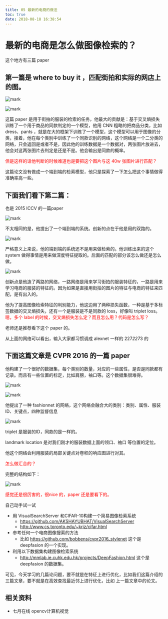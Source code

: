 ```yaml
---
title: 05 最新的电商的做法
toc: true
date: 2018-08-18 16:38:54
---
```




# 最新的电商是怎么做图像检索的？

这个地方有三篇 paper

## 第一篇是 where to buy it ，匹配街拍和实际的网店上的图。

![mark](http://pacdb2bfr.bkt.clouddn.com/blog/image/180814/BCc9mhKGj0.png?imageslim)


![mark](http://pacdb2bfr.bkt.clouddn.com/blog/image/180814/k0gHC153Ih.png?imageslim)


这篇 paper 是用于街拍的服装的检索的任务，他最大的贡献是：基于交叉熵损失训练了一个用于商品的同款判定的一个模型，他用 CNN 粗略的把商品分类，比如 dress、pants ，就是在大的框架下训练了一个模型，这个模型可以用于图像的分类，接着，他在每个类别中训练了一个同款识别的网络，这个网络是一个二分类的网络，只会返回是或者不是，因此他的训练数据是一个数据对，两张图片放进去，他会对这两张图片去判定是还是不是。他会输出是同款的概率。

<span style="color:red;">但是这样的话他判断的时候难道也是要把这个图片与这 40w 张图片进行匹配？</span>

这篇论文没有做成一个端到端的检索模型，他只是探索了一下怎么把这个事情做得准确率高一些。



## 下面我们看下第二篇：

也是 2015 ICCV 的一篇paper

![mark](http://pacdb2bfr.bkt.clouddn.com/blog/image/180814/D1lIB3igcj.png?imageslim)


不太相同的是，他提出了一个端到端的系统。创新的点在于他是用的双路的。


![mark](http://pacdb2bfr.bkt.clouddn.com/blog/image/180814/AigkI6b6C4.png?imageslim)


严格意义上来说，他的端到端的系统还不是用来做检索的。他训练出来的这个 system 做得事情是用来做深度特征提取的。后面的匹配的部分该怎么做还是怎么做。

![mark](http://pacdb2bfr.bkt.clouddn.com/blog/image/180814/gLjDl2bbLE.png?imageslim)

创新点是他造了两路的网络，一路网络是用来学习街拍的服装特征的，一路是用来学习电商的服装的特征的。因为如果是直接用街拍的图片的特征与电商的特征来匹配，是有出入的。

他为了提高图像检索特征的判别能力，他这边用了两种损失函数，一种是基于多标签数据的交叉熵损失，还有一个是服装是不是同款的 loss，好像叫 triplet loss。<span style="color:red;">嗯，多个 label 的时候，交叉熵损失怎么定？而且怎么用？代码是怎么写？</span>

老师还是推荐看下这个 paper 的。

从上面的网络可以看出，输入大家都习惯调成 alexnet 一样的 227*227*3 的



## 下面这篇文章是 CVPR 2016 的一篇 paper

他构建了一个很好的数据集，每个类别的数量，对应的一些属性，是否是同款都有记录。而且有一些位置的标定，比如肩膀，袖口等。这个数据集很难得。

![mark](http://pacdb2bfr.bkt.clouddn.com/blog/image/180814/83c3Iel86H.png?imageslim)


![mark](http://pacdb2bfr.bkt.clouddn.com/blog/image/180814/gg3mcgbbGb.png?imageslim)

他提出了一种 fashionnet 的网络，这个网络会融合大的类别：类别、属性、服装ID、关键点，四种监督信息

![mark](http://pacdb2bfr.bkt.clouddn.com/blog/image/180814/GgfHmmCiei.png?imageslim)

triplet 是服装的ID，同款的是一样的。

landmark location 是对我们刚才的服装数据上面的领口、袖口 等位置的定位。

他这个网络会利用服装的局部关键点对卷积的响应图进行对其。

<span style="color:red;">怎么做汇合的？</span>

完整的结构如下：

![mark](http://pacdb2bfr.bkt.clouddn.com/blog/image/180814/E31gmdI4Le.png?imageslim)

<span style="color:red;">感觉还是很厉害的，很nice 的，paper 还是要看下的。</span>




⾃⼰动⼿试⼀试


- ⽤ VisualSearchServer 和CIFAR-10构建⼀个简易图像检索系统
    - https://github.com/AKSHAYUBHAT/VisualSearchServer
    - http://www.cs.toronto.edu/~kriz/cifar.html
- 参考任何⼀个电商图像搜索的⽅法
    - ⽐如 https://github.com/bobbens/cvpr2016_stylenet 这个是 deepfasion 的一个实现。
- 利⽤以下数据集构建图像检索系统
    - http://mmlab.ie.cuhk.edu.hk/projects/DeepFashion.html 这个是 deepfasion 的数据集。


可见，今天学习的几篇论问题，要不就是在特征上进行优化，比如我们这篇介绍的三篇文章，要不就是在高效查找最近邻上进行优化，比如 上一篇文章中的论文。





## 相关资料

- 七月在线 opencv计算机视觉
